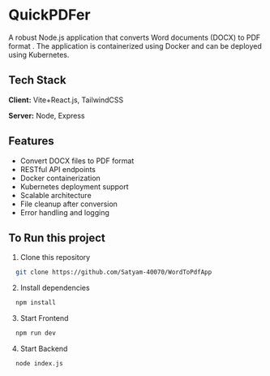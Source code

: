 
# QuickPDFer

A robust Node.js application that converts Word documents (DOCX) to PDF format . The application is containerized using Docker and can be deployed using Kubernetes.


## Tech Stack

**Client:** Vite+React.js, TailwindCSS

**Server:** Node, Express



## Features

- Convert DOCX files to PDF format
- RESTful API endpoints
- Docker containerization
- Kubernetes deployment support
- Scalable architecture
- File cleanup after conversion
- Error handling and logging


## To Run this project

1. Clone this repository

```bash
  git clone https://github.com/Satyam-40070/WordToPdfApp
```
2. Install dependencies
```bash
  npm install
```
3. Start Frontend
```bash
  npm run dev
```
4. Start Backend
```bash
  node index.js
```

